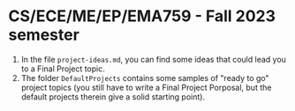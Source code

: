 # CS/ECE/ME/EP/EMA759 - Fall 2023 semester

1. In the file `project-ideas.md`, you can find some ideas that could lead you to a Final Project topic.
1. The folder `DefaultProjects` contains some samples of "ready to go" project topics (you still have to write a Final Project Porposal, but the default projects therein give a solid starting point).
